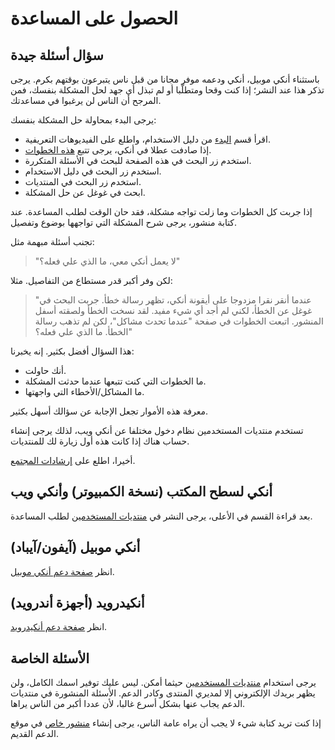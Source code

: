 # الحصول على المساعدة

## سؤال أسئلة جيدة

باستثناء أنكي موبيل، أنكي ودعمه موفر مجانا من قبل ناس يتبرعون بوقتهم بكرم. يرجى تذكر هذا
عند النشر؛ إذا كنت وقحا ومتطلّبا أو لم تبذل أي جهد لحل المشكلة بنفسك، فمن المرجح أن الناس لن يرغبوا في مساعدتك.

يرجى البدء بمحاولة حل المشكلة بنفسك:

- اقرأ قسم [البدء](https://www.abdnh.net/anki-manual/getting-started.html)
من دليل الاستخدام، واطلع على الفيديوهات التعريفية.
- إذا صادفت عطلا في أنكي، يرجى تتبع [هذه الخطوات](./when-problems-occur.md).
- استخدم زر البحث في هذه الصفحة للبحث في الأسئلة المتكررة.
- استخدم زر البحث في دليل الاستخدام.
- استخدم زر البحث في المنتديات.
- ابحث في غوغل عن حل المشكلة.

إذا جربت كل الخطوات وما زلت تواجه مشكلة، فقد حان الوقت لطلب المساعدة. عند كتابة منشور،
يرجى شرح المشكلة التي تواجهها بوضوع وتفصيل.

تجنب أسئلة مبهمة مثل:

> "لا يعمل أنكي معي، ما الذي علي فعله؟"

لكن وفر أكبر قدر مستطاع من التفاصيل. مثلا:

> "عندما أنقر نقرا مزدوجا على أيقونة أنكي، تظهر رسالة خطأ. جربت البحث في غوغل عن الخطأ،
> لكني لم أجد أي شيء مفيد. لقد نسخت الخطأ ولصقته أسفل المنشور. اتبعت الخطوات في صفحة
> "عندما تحدث مشاكل"، لكن لم تذهب رسالة الخطأ. ما الذي علي فعله؟"

هذا السؤال أفضل بكثير. إنه يخبرنا:

- أنك حاولت.
- ما الخطوات التي كنت تتبعها عندما حدثت المشكلة.
- ما المشاكل/الأخطاء التي واجهتها.

معرفة هذه الأموار تجعل الإجابة عن سؤالك أسهل بكثير.

تستخدم منتديات المستخدمين نظام دخول مختلفا عن أنكي ويب، لذلك يرجى إنشاء حساب هناك إذا كانت
هذه أول زيارة لك للمنتديات.

أخيرا، اطلع على [إرشادات المجتمع](https://forums.ankiweb.net/faq).

## أنكي لسطح المكتب (نسخة الكمبيوتر) وأنكي ويب

بعد قراءة القسم في الأعلى، يرجى النشر في [منتديات المستخدمين](https://forums.ankiweb.net) لطلب المساعدة.

## أنكي موبيل (آيفون/آيباد)

انظر [صفحة دعم أنكي موبيل](https://docs.ankimobile.net).

## أنكيدرويد (أجهزة أندرويد)

انظر [صفحة دعم أنكيدرويد](https://docs.ankidroid.org/help.html).

## الأسئلة الخاصة

يرجى استخدام [منتديات المستخدمين](https://forums.ankiweb.net) حيثما أمكن.
ليس عليك توفير اسمك الكامل، ولن يظهر بريدك الإلكتروني إلا لمديري المنتدى وكادر الدعم.
الأسئلة المنشورة في منتديات الدعم يجاب عنها بشكل أسرع غالبا، لأن عددا أكبر من الناس يراها.

إذا كنت تريد كتابة شيء لا يجب أن يراه عامة الناس، يرجى إنشاء [منشور خاص](https://anki.tenderapp.com/discussions/private)
في موقع الدعم القديم.
